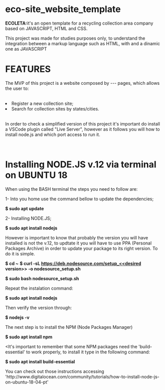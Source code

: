 # eco-site_website_template

<strong>ECOLETA:</strong>it's an open template for a recycling collection area company based on JAVASCRIPT, HTML and CSS.</br>
<p>This project was made for studies purposes only, to understand the integration between a markup language such as HTML, with
and a dinamic one as JAVASCRIPT</p>

<h1>FEATURES</h1>
<p>The MVP of this project is a website composed by --- pages, which allows the user to:</p></br>
<li>Register a new collection site;</li>
<li>Search for collection sites by states/cities.</li></br>

<p>In order to check a simplified version of this project it's important do install a VSCode plugin called "Live Server", however as it follows you will
how to install node.js and which port access to run it.</p></br>

<h1>Installing NODE.JS v.12 via terminal on UBUNTU 18</h1>

<p>When using the BASH terminal the steps you need to follow are:</p>

<p>1- Into you home use the command bellow to update the dependencies;</p>
  <strong>$ sudo apt update</strong>
  
<p>2- Installing NODE.JS;</p>
  <strong>$ sudo apt install nodejs</strong>
  
<p>However is important to know that probably the version you will have installed is not the v.12, to updtate it you will have to use PPA (Personal Packages
 Archive) in order to update your package to its right version. To do it is simple.</p>

<strong>$ cd ~</strong>
<strong>$ curl -sL https://deb.nodesource.com/setup_<<desired version>> -o nodesource_setup.sh</strong>

<strong>$ sudo bash nodesource_setup.sh</strong>

<p>Repeat the instalation command:</p>
<strong>$ sudo apt install nodejs</strong>

<p>Then verify the version through:</p>
<strong>$ nodejs -v</strong>

<p>The next step is to install the NPM (Node Packages Manager)</p>

<strong>$ sudo apt install npm</strong>

<It's important to remember that some NPM packages need the 'build-essential' to work properly, to install it type in the following command:

<strong>$ sudo apt install build-essential</strong>

<p>You can check out those instructions accessing 'http://www.digitalocean.com/community/tutorials/how-to-install-node-js-on-ubuntu-18-04-pt'</p>
